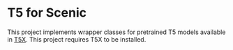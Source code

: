# T5 for Scenic

This project implements wrapper classes for pretrained T5 models available in
[T5X](https://github.com/google-research/t5x). This project requires T5X to be
installed.
